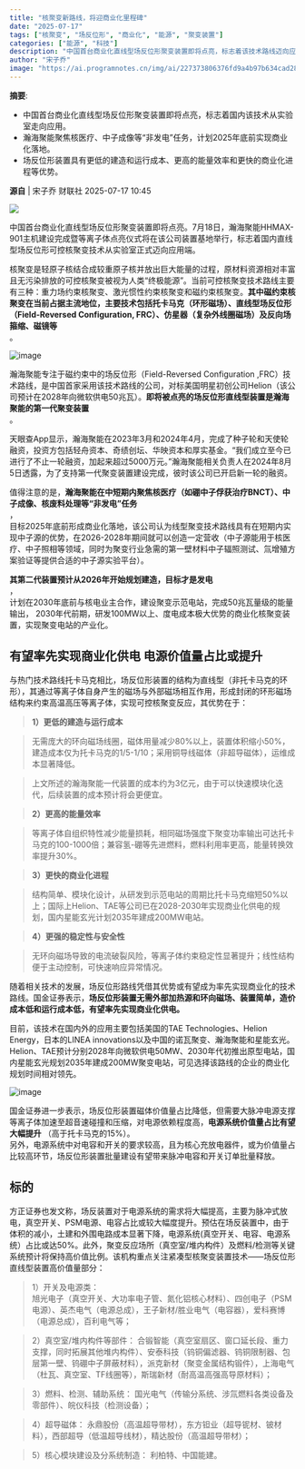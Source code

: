 ```yaml
---
title: "核聚变新路线，将迎商业化里程碑"
date: "2025-07-17"
tags: ["核聚变", "场反位形", "商业化", "能源", "聚变装置"]
categories: ["能源", "科技"]
description: "中国首台商业化直线型场反位形聚变装置即将点亮，标志着该技术路线迈向应用端。"
author: "宋子乔"
image: "https://ai.programnotes.cn/img/ai/227373806376fd9a4b97b634cad28ed8.png"
---
```

**摘要**:
- 中国首台商业化直线型场反位形聚变装置即将点亮，标志着国内该技术从实验室走向应用。
- 瀚海聚能聚焦核医疗、中子成像等“非发电”任务，计划2025年底前实现商业化落地。
- 场反位形装置具有更低的建造和运行成本、更高的能量效率和更快的商业化进程等优势。

**源自** |  宋子乔  财联社   2025-07-17 10:45  
  
![](https://ai.programnotes.cn/img/ai/09ea9a84cf9616de98e5e95cdbbe1d2c.gif)  
  
中国首台商业化直线型场反位形聚变装置即将点亮。7月18日，瀚海聚能HHMAX-901主机建设完成暨等离子体点亮仪式将在该公司装置基地举行，标志着国内直线型场反位形可控核聚变技术从实验室正式迈向应用端。  
  
核聚变是轻原子核结合成较重原子核并放出巨大能量的过程，原材料资源相对丰富且无污染排放的可控核聚变被视为人类“终极能源”。当前可控核聚变技术路线主要有三种：重力场约束核聚变、激光惯性约束核聚变和磁约束核聚变。**其中磁约束核聚变在当前占据主流地位，主要技术包括托卡马克（环形磁场）、直线型场反位形（Field-Reversed Configuration, FRC）、仿星器（复杂外线圈磁场）及反向场箍缩、磁镜等**  
。  
  
![image](https://ai.programnotes.cn/img/ai/227373806376fd9a4b97b634cad28ed8.png)  
  
瀚海聚能专注于磁约束中的场反位形（Field-Reversed Configuration ,FRC）技术路线，是中国首家采用该技术路线的公司，对标美国明星初创公司Helion（该公司预计在2028年向微软供电50兆瓦）。**即将被点亮的场反位形直线型装置是瀚海聚能的第一代聚变装置**  
。  
  
天眼查App显示，瀚海聚能在2023年3月和2024年4月，完成了种子轮和天使轮融资，投资方包括轻舟资本、奇绩创坛、华映资本和厚实基金。“我们成立至今已进行了不止一轮融资，加起来超过5000万元。”瀚海聚能相关负责人在2024年8月5日透露，为了支持第一代聚变装置建设完成，彼时该公司已开启新一轮的融资。  
  
值得注意的是，**瀚海聚能在中短期内聚焦核医疗（如硼中子俘获治疗BNCT）、中子成像、核废料处理等“非发电”任务**  
，  
目标2025年底前形成商业化落地，该公司认为线型聚变技术路线具有在短期内实现中子源的优势，在2026-2028年期间就可以创造一定营收（中子源能用于核医疗、中子照相等领域，同时为聚变行业急需的第一壁材料中子辐照测试、氚增殖方案验证等提供合适的中子源实验平台）。  
  
**其第二代装置预计从2026年开始规划建造，目标才是发电**  
，  
计划在2030年底前与核电业主合作，建设聚变示范电站，完成50兆瓦量级的能量输出， 2030年代前期，研发100MW以上、度电成本极大优势的商业化核聚变装置，实现聚变电站的产业化。  

##  有望率先实现商业化供电 电源价值量占比或提升  
  
与热门技术路线托卡马克相比，场反位形装置的结构为直线型（非托卡马克的环形），其通过等离子体自身产生的磁场与外部磁场相互作用，形成封闭的环形磁场结构来约束高温高压等离子体，实现可控核聚变反应，其优势在于：  

> **1）更低的建造与运行成本**  
  
> 无需庞大的环向磁场线圈，磁体用量减少80%以上，装置体积缩小50%，建造成本仅为托卡马克的1/5-1/10；采用铜导线磁体（非超导磁体），运维成本显著降低。  
  
> 上文所述的瀚海聚能一代装置的成本约为3亿元，由于可以快速模块化迭代，后续装置的成本预计将会更便宜。  
  
> **2）更高的能量效率**  
  
> 等离子体自组织特性减少能量损耗，相同磁场强度下聚变功率输出可达托卡马克的100-1000倍；兼容氢-硼等先进燃料，燃料利用率更高，能量转换效率提升30%。  
  
> **3）更快的商业化进程**  
  
> 结构简单、模块化设计，从研发到示范电站的周期比托卡马克缩短50%以上；国际上Helion、TAE等公司已在2028-2030年实现商业化供电的规划，国内星能玄光计划2035年建成200MW电站。  
  
> **4）更强的稳定性与安全性**  
  
> 无环向磁场导致的电流破裂风险，等离子体约束稳定性显著提升；线性结构便于主动控制，可快速响应异常情况。  
  
  
随着相关技术的发展，场反位形路线凭借其优势或有望成为率先实现商业化的技术路线。国金证券表示，**场反位形装置无需外部加热源和环向磁场、装置简单，造价成本低和运行成本低，有望率先实现商业化供电。**  
  
目前，该技术在国内外的应用主要包括美国的TAE Technologies、Helion Energy，日本的LINEA innovations以及中国的诺瓦聚变、瀚海聚能和星能玄光。Helion、TAE预计分别2028年向微软供电50MW、2030年代初推出原型电站，国内星能玄光规划2035年建成200MW聚变电站，可见选择该路线的企业的商业化规划时间相对领先。  
  
![image](https://ai.programnotes.cn/img/ai/b38f794befc41a92a8a6c7e0ab3cfe06.png)  
  
国金证券进一步表示，场反位形装置磁体价值量占比降低，但需要大脉冲电源支撑等离子体加速至超音速碰撞和压缩，对电源依赖程度高，**电源系统价值量占比有望大幅提升**  （高于托卡马克的15%）。  
另外，电源系统中对电容和开关的要求较高，且为核心充放电器件，或为价值量占比较高环节，场反位形装置批量建设有望带来脉冲电容和开关订单批量释放。  
  
## 标的

方正证券也发文称，场反装置对于电源系统的需求将大幅提高，主要为脉冲式放电，真空开关、PSM电源、电容占比或较大幅度提升。预估在场反装置中，由于体积的减小，土建和外围电路成本显著下降，电源系统(真空开关、电容、电源系统）占比或达50%。此外，聚变反应场所（真空室/堆内构件）及燃料/检测等关键系统预计将保持高价值比例。该机构重点关注紧凑型核聚变装置技术——场反位形直线型装置高价值量部分：  
> 1）开关及电源类：  
旭光电子（真空开关、大功率电子管、氮化铝核心材料）、四创电子（PSM电源）、英杰电气（电源总成），王子新材/胜业电气（电容器），爱科赛博（电源总成），百利电气等；  
  
> 2）真空室/堆内构件等部件： 
合锻智能（真空室扇区、窗口延长段、重力支撑，同时拓展其他堆内构件）、安泰科技（钨铜偏滤器、钨铜限制器、包层第一壁、钨硼中子屏蔽材料），派克新材（聚变金属结构锻件），上海电气（杜瓦、真空室、TF线圈等），斯瑞新材（耐高温高强高导原材料）；  
  
> 3）燃料、检测、辅助系统：  国光电气（传输分系统、涉氚燃料各类设备及零部件）、皖仪科技（检测设备）；  
  
> 4）超导磁体：  永鼎股份（高温超导带材），东方钽业（超导铌材、铍材料），西部超导（低温超导线材），精达股份（高温超导带材）；  
  
> 5）核心模块建设及分系统制造：  利柏特、中国能建。  

